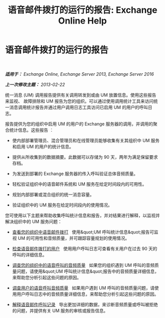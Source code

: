 ﻿---
title: '语音邮件拨打的运行的报告: Exchange Online Help'
TOCTitle: 语音邮件拨打的运行的报告
ms:assetid: 3a292d85-ce0f-4c15-b8f2-d1fc92965437
ms:mtpsurl: https://technet.microsoft.com/zh-cn/library/JJ659062(v=EXCHG.150)
ms:contentKeyID: 50556566
ms.date: 05/23/2018
mtps_version: v=EXCHG.150
ms.translationtype: MT
---

# 语音邮件拨打的运行的报告

 

_**适用于：** Exchange Online, Exchange Server 2013, Exchange Server 2016_

_**上一次修改主题：** 2013-02-22_

统一消息 (UM) 调用报告提供有关调用转发到或由 UM 放置信息。使用这些报告来监视、 故障排除和 UM 报告为您的组织。可以通过使用调用统计工具来访问统一消息调用统计报告并通过用户调用日志工具访问已启用 UM 的用户的呼叫日志。

报告提供为您的组织中启用 UM 的用户的 Exchange 服务器的调用，并调用的聚合统计信息。这些报告 ︰

  - 使内部部署管理员、混合管理员和在线管理员能够收集有关其组织中 UM 服务和启用 UM 的用户的统计信息。

  - 提供从所收集到的数据摘要。此数据可以存储为 90 天，两年为满足保留要求存档。

  - 为发送到部署的 Exchange 服务器的传入呼叫验证总体音频质量。

  - 轻松验证组织中的语音邮件系统和 UM 服务在给定时间段内的可用性。

  - 规划内部部署或混合组织的统一消息容量。

  - 验证组织中的 UM 服务在给定时间段内的使用情况。

您可使用以下主题来帮助收集呼叫统计信息和报告，并对结果进行解释，以监视并解决组织中的 UM 服务问题：

  - [查看您的组织中语音邮件拨打](review-the-voice-mail-calls-in-your-organization-exchange-2013-help.md)   使用\&quot;UM 呼叫统计信息\&quot;报告可监视 UM 的可用性和音频质量，并可跟踪容量规划的使用情况。

  - [检查语音邮件拨打的用户](review-the-voice-mail-calls-for-a-user-exchange-2013-help.md)   使用用户呼叫日志可查看有关用户在过去 90 天的呼叫的详细信息。

  - [调查您的组织中的语音呼叫的音频质量](investigate-the-audio-quality-of-voice-calls-in-your-organization-exchange-2013-help.md)   如果您的组织遇到 UM 呼叫的音频质量问题，请使用\&quot;UM 呼叫统计信息\&quot;报告中的音频质量详细信息，来帮助您分析引起这些问题的原因。

  - [调查用户的语音呼叫音频质量](investigate-the-audio-quality-of-voice-calls-for-a-user-exchange-2013-help.md)   如果用户遇到 UM 呼叫的音频质量问题，请使用用户呼叫日志中的音频质量详细信息，来帮助您分析引起这些问题的原因。

  - [解释语音邮件呼叫记录](interpret-voice-mail-call-records-exchange-2013-help.md)   导出更加详细的数据，来诊断音频质量或呼叫被拒绝的问题，并提供有关 UM 服务的审核或报告信息。

